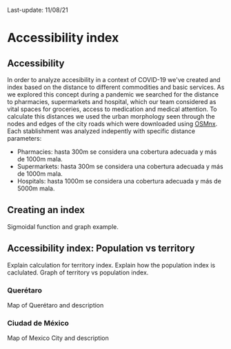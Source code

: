 Last-update: 11/08/21

# Accessibility index

## Accessibility
In order to analyze accesibility in a context of COVID-19 we've created and index based on the distance to different commodities and basic services. As we explored this concept during a pandemic we searched for the distance to pharmacies, supermarkets and hospital, which our team considered as vital spaces for groceries, access to medication and medical attention. To calculate this distances we used the urban morphology seen through the nodes and edges of the city roads which were downloaded using [OSMnx](https://osmnx.readthedocs.io/en/stable/). Each stablishment was analyzed indepently with specific distance parameters:
+ Pharmacies: hasta 300m se considera una cobertura adecuada y más de 1000m mala.
+ Supermarkets: hasta 300m se considera una cobertura adecuada y más de 1000m mala.
+ Hospitals: hasta 1000m se considera una cobertura adecuada y más de 5000m mala.

## Creating an index
Sigmoidal function and graph example.

## Accessibility index: Population vs territory
Explain calculation for territory index.
Explain how the population index is caclulated.
Graph of territory vs population index.

### Querétaro
Map of Querétaro and description

### Ciudad de México
Map of Mexico City and description